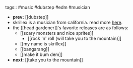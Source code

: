 tags:: #music #dubstep #edm #musician

- **prev:** [[dubstep]]
- skrillex is a musician from california. read more [here](https://en.wikipedia.org/wiki/Skrillex).
- the [[head gardener]]'s favorite releases are as follows:
	- [[scary monsters and nice sprites]]
		- [[rock 'n' roll (will take you to the mountain)]]
	- [[my name is skrillex]]
	- [[bangarang]]
	- [[make it bum dem]]
- **next:** [[take you to the mountain]]